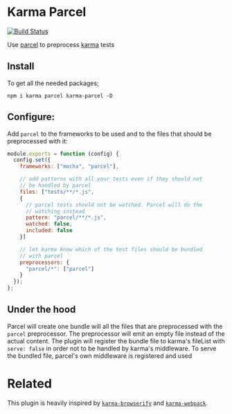 # Karma Parcel

[![Build Status](https://travis-ci.org/valotas/karma-parcel.svg?branch=master)](https://travis-ci.org/valotas/karma-parcel)

Use [parcel][] to preprocess [karma][] tests

## Install

To get all the needed packages;

```
npm i karma parcel karma-parcel -D
```

## Configure:

Add `parcel` to the frameworks to be used and to the files that should be preprocessed with it:

```js
module.exports = function (config) {
  config.set({
    frameworks: ["mocha", "parcel"],

    // add patterns with all your tests even if they should not
    // be handled by parcel
    files: ["tests/**/*.js",
    {
      // parcel tests should not be watched. Parcel will do the
      // watching instead
      pattern: "parcel/**/*.js",
      watched: false,
      included: false
    }]

    // let karma know which of the test files should be bundled
    // with parcel
    preprocessors: {
      "parcel/*": ["parcel"]
    }
  });
};
```

## Under the hood

Parcel will create one bundle will all the files that are preprocessed with
the `parcel` preprocessor. The preprocessor will emit an empty file instead of
the actual content. The plugin will register the bundle file to karma's
fileList with `serve: false` in order not to be handled by karma's middleware.
To serve the bundled file, parcel's own middleware is registered and used

# Related

This plugin is heavily inspired by [`karma-browserify`][karma-browserify] and
[`karma-webpack`][karma-webpack].

[parcel]: https://parceljs.org/
[karma]: https://karma-runner.github.io
[karma-browserify]: https://github.com/nikku/karma-browserify
[karma-webpack]: https://github.com/webpack-contrib/karma-webpack

